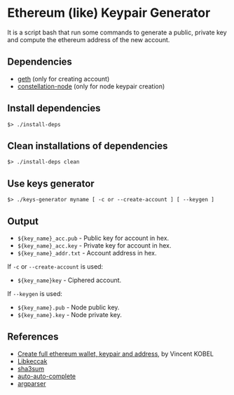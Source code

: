 # Ethereum (like) Keypair Generator

It is a script bash that run some commands to generate a public, private key and compute the ethereum address of the new account.

## Dependencies 
- [geth](https://github.com/ethereum/go-ethereum/wiki/geth) (only for creating account)
- [constellation-node](https://github.com/jpmorganchase/constellation) (only for node keypair creation)

## Install dependencies
```
$> ./install-deps
```

## Clean installations of dependencies
```
$> ./install-deps clean
```

## Use keys generator
```
$> ./keys-generator myname [ -c or --create-account ] [ --keygen ]
```

## Output
- `${key_name}_acc.pub` - Public key for account in hex.
- `${key_name}_acc.key` - Private key for account in hex.
- `${key_name}_addr.txt` - Account address in hex.

If `-c` or `--create-account` is used:
- `${key_name}key` - Ciphered account.

If `--keygen` is used:
- `${key_name}.pub` - Node public key.
- `${key_name}.key` - Node private key.

## References
- [Create full ethereum wallet, keypair and address](https://kobl.one/blog/create-full-ethereum-keypair-and-address/), by Vincent KOBEL
- [Libkeccak](https://github.com/maandree/libkeccak)
- [sha3sum](https://github.com/maandree/sha3sum)
- [auto-auto-complete](https://github.com/maandree/auto-auto-complete)
- [argparser](https://github.com/maandree/argparser)
